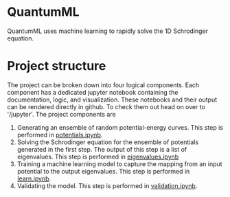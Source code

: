 # QuantumML

QuantumML uses machine learning to rapidly solve the 1D Schrodinger equation. 

# Project structure
The project can be broken down into four logical components. Each component has a dedicated jupyter notebook containing the documentation, logic, and visualization. These notebooks and their output can be rendered directly in github. To check them out head on over to '/jupyter'. The project components are

1. Generating an ensemble of random potential-energy curves. This step is performed in  [potentials.ipynb](jupyter/potentials.ipynb).
2. Solving the Schrodinger equation for the ensemble of potentials generated in the first step. The output of this step is a list of eigenvalues. This step is performed in [eigenvalues.ipynb](jupyter/eigenvalues.ipynb)
3. Training a machine learning model to capture the mapping from an input potential to the output eigenvalues. This step is performed in [learn.ipynb](jupyter/learn.ipynb).
4. Validating the model. This step is performed in [validation.ipynb](jupyter/validation.ipynb).
